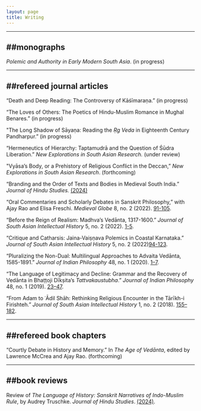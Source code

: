 ```yaml
---
layout: page
title: Writing
---
```


---
##monographs
---


*Polemic and Authority in Early Modern South Asia*. (in progress)

---
##refereed journal articles
---


“Death and Deep Reading: The Controversy of Kāśīmaraṇa.” (in progress)

“The Loves of Others: The Poetics of Hindu-Muslim Romance in Mughal Benares.” (in progress)

"The Long Shadow of Sāyaṇa: Reading the *Ṛg Veda* in Eighteenth Century Pandharpur.” (in progress)

“Hermeneutics of Hierarchy: Taptamudrā and the Question of Śūdra Liberation.” *New Explorations in South 
Asian Research.* (under review)

"Vyāsa’s Body, or a Prehistory of Religious Conflict in the Deccan,” *New Explorations in South Asian 
Research*. (forthcoming)

“Branding and the Order of Texts and Bodies in Medieval South India.” *Journal of Hindu Studies.* [(2024)](https://academic.oup.com/jhs/advance-article-abstract/doi/10.1093/jhs/hiad033/7609621?redirectedFrom=fulltext)

“Oral Commentaries and Scholarly Debates in Sanskrit Philosophy,” with Ajay Rao and Elisa Freschi. 
*Medieval Globe* 8, no. 2 (2022). [91-105](https://muse.jhu.edu/issue/50537).

“Before the Reign of Realism: Madhva’s Vedānta, 1317-1600.” *Journal of South Asian Intellectual History* 
5, no. 2 (2022). [1-5](https://brill.com/view/journals/saih/5/1/article-p1_1.xml).

“Critique and Catharsis: Jaina-Vaiṣṇava Polemics in Coastal Karnataka.” *Journal of South Asian 
Intellectual History* 5, no. 2 (2022)[94-123](https://brill.com/view/journals/saih/5/1/article-p94_5.xml).

“Pluralizing the Non-Dual: Multilingual Approaches to Advaita Vedānta, 1585-1891.” *Journal of Indian 
Philosophy* 48, no. 1 (2020). [1–7](https://link.springer.com/article/10.1007/s10781-019-09416-y).

“The Language of Legitimacy and Decline: Grammar and the Recovery of Vedānta in Bhaṭṭoji Dīkṣita’s 
*Tattvakaustubha*.” *Journal of Indian Philosophy* 48, no. 1 (2019). [23–47](https://link.springer.com/article/10.1007/s10781-019-09406-0).

“From Adam to ʿĀdil Shāh: Rethinking Religious Encounter in the Tārīkh-i Firishteh.” *Journal of South 
Asian Intellectual History* 1, no. 2 (2018). [155–182](https://brill.com/view/journals/saih/1/2/article-p155_2.xml).


---
##refereed book chapters
---

“Courtly Debate in History and Memory.” In *The Age of Vedānta*, edited by Lawrence McCrea and Ajay Rao. (forthcoming)


---
##book reviews
---

Review of *The Language of History: Sanskrit Narratives of Indo-Muslim Rule*, by Audrey Truschke. *Journal 
of Hindu Studies*. [(2024)](https://academic.oup.com/jhs/advance-article-abstract/doi/10.1093/jhs/hiad028/7564871?redirectedFrom=fulltext).

